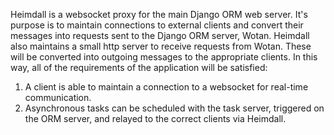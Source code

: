 Heimdall is a websocket proxy for the main Django ORM web server. It's purpose is to maintain connections to external clients and convert their messages into requests sent to the Django ORM server, Wotan. Heimdall also maintains a small http server to receive requests from Wotan. These will be converted into outgoing messages to the appropriate clients. In this way, all of the requirements of the application will be satisfied:

1. A client is able to maintain a connection to a websocket for real-time communication.
2. Asynchronous tasks can be scheduled with the task server, triggered on the ORM server, and relayed to the correct clients via Heimdall.
